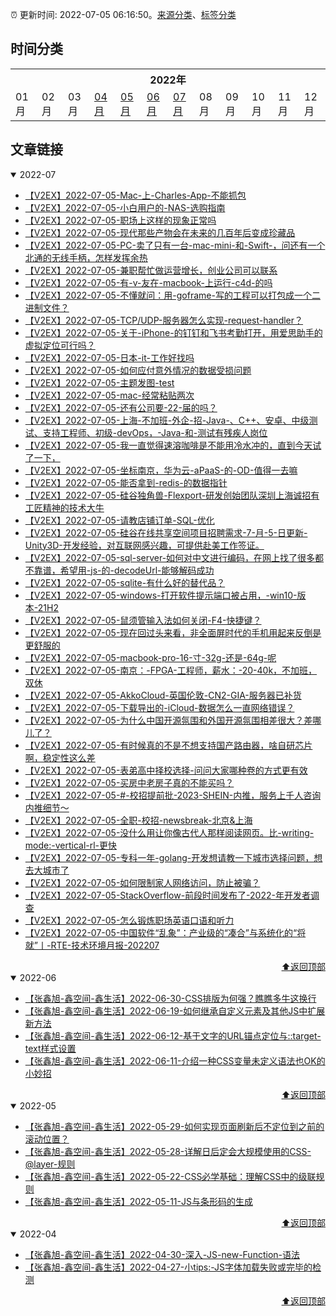 :alarm_clock: 更新时间: 2022-07-05 06:16:50。[来源分类](./README.md)、[标签分类](./TAGS.md)

## 时间分类

<table>

<tr>
<th colspan="12">2022年</th>
</tr>
<tr>
<td>01月</td>
<td>02月</td>
<td>03月</td>
<td><a href="#2022-04">04月</a></td>
<td><a href="#2022-05">05月</a></td>
<td><a href="#2022-06">06月</a></td>
<td><a href="#2022-07">07月</a></td>
<td>08月</td>
<td>09月</td>
<td>10月</td>
<td>11月</td>
<td>12月</td>
</tr>

</table>

## 文章链接

<details open>
<summary id="2022-07">
 2022-07
</summary>


- [【V2EX】2022-07-05-Mac-上-Charles-App-不能抓包](https://www.v2ex.com/t/864185) 
- [【V2EX】2022-07-05-小白用户的-NAS-选购指南](https://www.v2ex.com/t/864184) 
- [【V2EX】2022-07-05-职场上这样的现象正常吗](https://www.v2ex.com/t/864183) 
- [【V2EX】2022-07-05-现代那些产物会在未来的几百年后变成珍藏品](https://www.v2ex.com/t/864182) 
- [【V2EX】2022-07-05-PC-卖了只有一台-mac-mini-和-Swift-，问还有一个北通的无线手柄，怎样发挥余热](https://www.v2ex.com/t/864181) 
- [【V2EX】2022-07-05-兼职帮忙做运营增长，创业公司可以联系](https://www.v2ex.com/t/864180) 
- [【V2EX】2022-07-05-有-v-友在-macbook-上运行-c4d-的吗](https://www.v2ex.com/t/864178) 
- [【V2EX】2022-07-05-不懂就问：用-goframe-写的工程可以打包成一个二进制文件？](https://www.v2ex.com/t/864176) 
- [【V2EX】2022-07-05-TCP/UDP-服务器怎么实现-request-handler？](https://www.v2ex.com/t/864175) 
- [【V2EX】2022-07-05-关于-iPhone-的钉钉和飞书考勤打开，用爱思助手的虚拟定位可行吗？](https://www.v2ex.com/t/864174) 
- [【V2EX】2022-07-05-日本-it-工作好找吗](https://www.v2ex.com/t/864173) 
- [【V2EX】2022-07-05-如何应付意外情况的数据受损问题](https://www.v2ex.com/t/864171) 
- [【V2EX】2022-07-05-主题发图-test](https://www.v2ex.com/t/864170) 
- [【V2EX】2022-07-05-mac-经常粘贴两次](https://www.v2ex.com/t/864169) 
- [【V2EX】2022-07-05-还有公司要-22-届的吗？](https://www.v2ex.com/t/864168) 
- [【V2EX】2022-07-05-上海-不加班-外企-招-Java-、C++、安卓、中级测试、支持工程师、初级-devOps，-Java-和-测试有残疾人岗位](https://www.v2ex.com/t/864166) 
- [【V2EX】2022-07-05-我一直觉得速溶咖啡是不能用冷水冲的，直到今天试了一下，](https://www.v2ex.com/t/864165) 
- [【V2EX】2022-07-05-坐标南京，华为云-aPaaS-的-OD-值得一去嘛](https://www.v2ex.com/t/864164) 
- [【V2EX】2022-07-05-能否拿到-redis-的数据指针](https://www.v2ex.com/t/864163) 
- [【V2EX】2022-07-05-硅谷独角兽-Flexport-研发创始团队深圳上海诚招有工匠精神的技术大牛](https://www.v2ex.com/t/864162) 
- [【V2EX】2022-07-05-请教店铺订单-SQL-优化](https://www.v2ex.com/t/864161) 
- [【V2EX】2022-07-05-硅谷在线共享空间项目招聘需求-7-月-5-日更新-Unity3D-开发经验，对互联网感兴趣，可提供赴美工作签证。](https://www.v2ex.com/t/864160) 
- [【V2EX】2022-07-05-sql-server-如何对中文进行编码，在网上找了很多都不靠谱，希望用-js-的-decodeUrl-能够解码成功](https://www.v2ex.com/t/864159) 
- [【V2EX】2022-07-05-sqlite-有什么好的替代品？](https://www.v2ex.com/t/864158) 
- [【V2EX】2022-07-05-windows-打开软件提示端口被占用，-win10-版本-21H2](https://www.v2ex.com/t/864157) 
- [【V2EX】2022-07-05-鼠须管输入法如何关闭-F4-快捷键？](https://www.v2ex.com/t/864156) 
- [【V2EX】2022-07-05-现在回过头来看，非全面屏时代的手机用起来反倒是更舒服的](https://www.v2ex.com/t/864155) 
- [【V2EX】2022-07-05-macbook-pro-16-寸-32g-还是-64g-呢](https://www.v2ex.com/t/864154) 
- [【V2EX】2022-07-05-南京：-FPGA-工程师，薪水：-20-40k，不加班，双休](https://www.v2ex.com/t/864153) 
- [【V2EX】2022-07-05-AkkoCloud-英国伦敦-CN2-GIA-服务器已补货](https://www.v2ex.com/t/864152) 
- [【V2EX】2022-07-05-下载导出的-iCloud-数据怎么一直网络错误？](https://www.v2ex.com/t/864151) 
- [【V2EX】2022-07-05-为什么中国开源氛围和外国开源氛围相差很大？差哪儿了？](https://www.v2ex.com/t/864150) 
- [【V2EX】2022-07-05-有时候真的不是不想支持国产路由器，啥自研芯片啊，稳定性这么差](https://www.v2ex.com/t/864149) 
- [【V2EX】2022-07-05-表弟高中择校选择-问问大家哪种卷的方式更有效](https://www.v2ex.com/t/864147) 
- [【V2EX】2022-07-05-买房中老房子真的不能买吗？](https://www.v2ex.com/t/864146) 
- [【V2EX】2022-07-05-#-校招提前批-2023-SHEIN-内推，服务上千人咨询内推细节～](https://www.v2ex.com/t/864145) 
- [【V2EX】2022-07-05-全职-校招-newsbreak-北京&上海](https://www.v2ex.com/t/864144) 
- [【V2EX】2022-07-05-没什么用让你像古代人那样阅读网页。比-writing-mode:-vertical-rl-更快](https://www.v2ex.com/t/864143) 
- [【V2EX】2022-07-05-专科一年-golang-开发想请教一下城市选择问题，想去大城市了](https://www.v2ex.com/t/864141) 
- [【V2EX】2022-07-05-如何限制家人网络访问，防止被骗？](https://www.v2ex.com/t/864140) 
- [【V2EX】2022-07-05-StackOverflow-前段时间发布了-2022-年开发者调查](https://www.v2ex.com/t/864138) 
- [【V2EX】2022-07-05-怎么锻炼职场英语口语和听力](https://www.v2ex.com/t/864137) 
- [【V2EX】2022-07-05-中国软件“乱象”：产业级的“凑合”与系统化的“将就”丨-RTE-技术环境月报-202207](https://www.v2ex.com/t/864136) 

<div align="right"><a href="#时间分类">⬆返回顶部</a></div>
</details>

<details open>
<summary id="2022-06">
 2022-06
</summary>


- [【张鑫旭-鑫空间-鑫生活】2022-06-30-CSS排版为何强？瞧瞧多牛这换行](https://www.zhangxinxu.com/wordpress/2022/06/css-line-break-word-wrap-all/) 
- [【张鑫旭-鑫空间-鑫生活】2022-06-19-如何继承自定义元素及其他JS中扩展新方法](https://www.zhangxinxu.com/wordpress/2022/06/js-extend-class-custom-elements/) 
- [【张鑫旭-鑫空间-鑫生活】2022-06-12-基于文字的URL锚点定位与::target-text样式设置](https://www.zhangxinxu.com/wordpress/2022/06/url-anchor-target-text/) 
- [【张鑫旭-鑫空间-鑫生活】2022-06-11-介绍一种CSS变量未定义语法也OK的小妙招](https://www.zhangxinxu.com/wordpress/2022/06/css-var-optional-empty-trick/) 

<div align="right"><a href="#时间分类">⬆返回顶部</a></div>
</details>

<details open>
<summary id="2022-05">
 2022-05
</summary>


- [【张鑫旭-鑫空间-鑫生活】2022-05-29-如何实现页面刷新后不定位到之前的滚动位置？](https://www.zhangxinxu.com/wordpress/2022/05/history-scrollrestoration/) 
- [【张鑫旭-鑫空间-鑫生活】2022-05-28-详解日后定会大规模使用的CSS-@layer-规则](https://www.zhangxinxu.com/wordpress/2022/05/css-layer-rule/) 
- [【张鑫旭-鑫空间-鑫生活】2022-05-22-CSS必学基础：理解CSS中的级联规则](https://www.zhangxinxu.com/wordpress/2022/05/deep-in-css-cascade/) 
- [【张鑫旭-鑫空间-鑫生活】2022-05-11-JS与条形码的生成](https://www.zhangxinxu.com/wordpress/2022/05/js-barcode/) 

<div align="right"><a href="#时间分类">⬆返回顶部</a></div>
</details>

<details open>
<summary id="2022-04">
 2022-04
</summary>


- [【张鑫旭-鑫空间-鑫生活】2022-04-30-深入-JS-new-Function-语法](https://www.zhangxinxu.com/wordpress/2022/04/js-new-function/) 
- [【张鑫旭-鑫空间-鑫生活】2022-04-27-小tips:-JS字体加载失败或完毕的检测](https://www.zhangxinxu.com/wordpress/2022/04/js-font-face-load/) 

<div align="right"><a href="#时间分类">⬆返回顶部</a></div>
</details>

